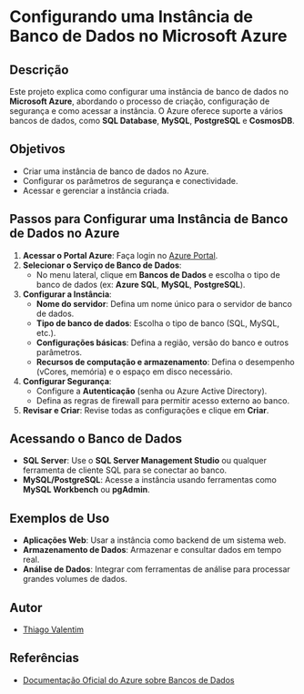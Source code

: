 # Configurando uma Instância de Banco de Dados no Microsoft Azure

## Descrição
Este projeto explica como configurar uma instância de banco de dados no **Microsoft Azure**, abordando o processo de criação, configuração de segurança e como acessar a instância. O Azure oferece suporte a vários bancos de dados, como **SQL Database**, **MySQL**, **PostgreSQL** e **CosmosDB**.

## Objetivos
- Criar uma instância de banco de dados no Azure.
- Configurar os parâmetros de segurança e conectividade.
- Acessar e gerenciar a instância criada.

## Passos para Configurar uma Instância de Banco de Dados no Azure
1. **Acessar o Portal Azure**: Faça login no [Azure Portal](https://portal.azure.com).
2. **Selecionar o Serviço de Banco de Dados**:
   - No menu lateral, clique em **Bancos de Dados** e escolha o tipo de banco de dados (ex: **Azure SQL**, **MySQL**, **PostgreSQL**).
3. **Configurar a Instância**:
   - **Nome do servidor**: Defina um nome único para o servidor de banco de dados.
   - **Tipo de banco de dados**: Escolha o tipo de banco (SQL, MySQL, etc.).
   - **Configurações básicas**: Defina a região, versão do banco e outros parâmetros.
   - **Recursos de computação e armazenamento**: Defina o desempenho (vCores, memória) e o espaço em disco necessário.
4. **Configurar Segurança**:
   - Configure a **Autenticação** (senha ou Azure Active Directory).
   - Defina as regras de firewall para permitir acesso externo ao banco.
5. **Revisar e Criar**: Revise todas as configurações e clique em **Criar**.

## Acessando o Banco de Dados
- **SQL Server**: Use o **SQL Server Management Studio** ou qualquer ferramenta de cliente SQL para se conectar ao banco.
- **MySQL/PostgreSQL**: Acesse a instância usando ferramentas como **MySQL Workbench** ou **pgAdmin**.

## Exemplos de Uso
- **Aplicações Web**: Usar a instância como backend de um sistema web.
- **Armazenamento de Dados**: Armazenar e consultar dados em tempo real.
- **Análise de Dados**: Integrar com ferramentas de análise para processar grandes volumes de dados.

## Autor
- [Thiago Valentim](https://github.com/thvcorreia)

## Referências
- [Documentação Oficial do Azure sobre Bancos de Dados](https://docs.microsoft.com/pt-br/azure/)
